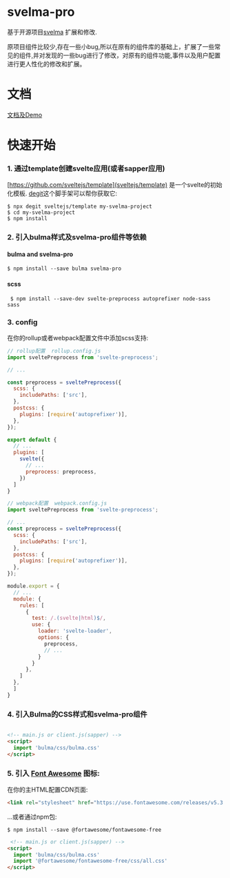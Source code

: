 


# svelma-pro

基于开源项目[svelma](https://github.com/c0bra/svelma) 扩展和修改.

原项目组件比较少,存在一些小bug,所以在原有的组件库的基础上，扩展了一些常见的组件,并对发现的一些bug进行了修改，对原有的组件功能,事件以及用户配置进行更人性化的修改和扩展。


# 文档

[文档及Demo](http://172.17.60.20:380/svelma-pro/)

# 快速开始

### 1. 通过template创建svelte应用(或者sapper应用)

[https://github.com/sveltejs/template](sveltejs/template) 是一个svelte的初始化模板. [degit](https://www.npmjs.com/package/degit)这个脚手架可以帮你获取它:

    $ npx degit sveltejs/template my-svelma-project
    $ cd my-svelma-project
    $ npm install


### 2. 引入bulma样式及svelma-pro组件等依赖

#### bulma and svelma-pro

    $ npm install --save bulma svelma-pro

#### scss

     $ npm install --save-dev svelte-preprocess autoprefixer node-sass sass


### 3. config
在你的rollup或者webpack配置文件中添加scss支持:

```js
// rollup配置  rollup.config.js
import sveltePreprocess from 'svelte-preprocess';

// ...

const preprocess = sveltePreprocess({
  scss: {
    includePaths: ['src'],
  },
  postcss: {
    plugins: [require('autoprefixer')],
  },
});

export default {
  // ... 
  plugins: [
    svelte({
      // ...
      preprocess: preprocess,
    })
  ]
}
```

```js
// webpack配置  webpack.config.js
import sveltePreprocess from 'svelte-preprocess';

// ...
const preprocess = sveltePreprocess({
  scss: {
    includePaths: ['src'],
  },
  postcss: {
    plugins: [require('autoprefixer')],
  },
});

module.export = {
  // ... 
  module: {
    rules: [
      {
        test: /.(svelte|html)$/,
        use: {
          loader: 'svelte-loader',
          options: {
            preprocess, 
            // ...
          }
        }
      },
    ]
  },
  ]
}
```

### 4. 引入Bulma的CSS样式和svelma-pro组件

```html

<!-- main.js or client.js(sapper) -->
<script>
  import 'bulma/css/bulma.css'
</script>
```

### 5. 引入 [Font Awesome](https://fontawesome.com/) 图标:

在你的主HTML配置CDN页面:

```html
<link rel="stylesheet" href="https://use.fontawesome.com/releases/v5.3.1/css/all.css"></link>
```

...或者通过npm包:

    $ npm install --save @fortawesome/fontawesome-free

```html
 <!-- main.js or client.js(sapper) -->
<script>
  import 'bulma/css/bulma.css'
  import '@fortawesome/fontawesome-free/css/all.css'
</script>
```
